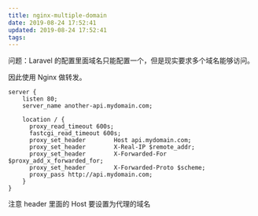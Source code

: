 ```yaml
---
title: nginx-multiple-domain
date: 2019-08-24 17:52:41
updated: 2019-08-24 17:52:41
tags:
---
```


问题：Laravel 的配置里面域名只能配置一个，但是现实要求多个域名能够访问。

因此使用 Nginx 做转发。

```nginx
server {
    listen 80;
    server_name another-api.mydomain.com;

    location / {
      proxy_read_timeout 600s;
      fastcgi_read_timeout 600s;
      proxy_set_header        Host api.mydomain.com;
      proxy_set_header        X-Real-IP $remote_addr;
      proxy_set_header        X-Forwarded-For $proxy_add_x_forwarded_for;
      proxy_set_header        X-Forwarded-Proto $scheme;
      proxy_pass http://api.mydomain.com;
    }
}
```

注意 header 里面的 Host 要设置为代理的域名